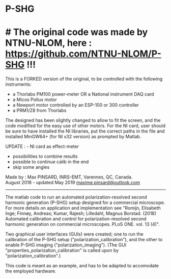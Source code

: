 # P-SHG  

# # The original code was made by NTNU-NLOM, here : https://github.com/NTNU-NLOM/P-SHG  !!!

This is a FORKED version of the original, to be controlled with the following instruments:  
- a Thorlabs PM100 power-meter OR a National instrument DAQ card
- a Micos Pollux motor 
- a Newport motor controlled by an ESP-100 or 300 controller
- a PRM1/Z8 from Thorlabs

The designed has been slightly changed to allow to fit the screen, and the code modified for the easy use of other motors.
For the NI card, user should be sure to have installed the NI libraries, put the correct paths in the file and installed MinGW64+ (for NI x32 version) as prompted by Matlab.  

UPDATE : - NI card as effect-meter
- possibilities to combine results
- possible to continue calib in the end
- skip some angles

Made by : Max PINSARD, INRS-EMT, Varennes, QC, Canada.  
August 2018 - updated May 2019
maxime.pinsard@outlook.com  

------

The matlab code to run an automated polarization-resolved second harmonic generation (P-SHG) setup designed for a commercial microscope.
For more details on application and implementation see "Romijn, Elisabeth Inge; Finnøy, Andreas; Kumar, Rajesh; Lilledahl, Magnus Borstad. (2018) Automated calibration and control for polarization-resolved second harmonic generation on commercial microscopes. PLoS ONE. vol. 13 (4)".

Two graphical user interfaces (GUIs) were created; one to run the calibration of the P-SHG setup ("polarization_calibration"), and the other to enable P-SHG imaging ("polarization_imaging"). (The GUI "properties_polarization_calibration" is called upon by "polarization_calibration".)


This code is meant as an example, and has to be adapted to accomodate the employed hardware. 
